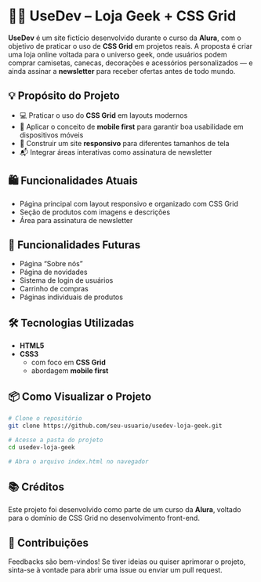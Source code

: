 # 🧑‍🚀 UseDev – Loja Geek + CSS Grid

**UseDev** é um site fictício desenvolvido durante o curso da **Alura**, com o objetivo de praticar o uso de **CSS Grid** em projetos reais. A proposta é criar uma loja online voltada para o universo geek, onde usuários podem comprar camisetas, canecas, decorações e acessórios personalizados — e ainda assinar a **newsletter** para receber ofertas antes de todo mundo.

## 💡 Propósito do Projeto

- 💻 Praticar o uso do **CSS Grid** em layouts modernos
- 📱 Aplicar o conceito de **mobile first** para garantir boa usabilidade em dispositivos móveis
- 🧪 Construir um site **responsivo** para diferentes tamanhos de tela
- 📬 Integrar áreas interativas como assinatura de newsletter

## 🛍️ Funcionalidades Atuais

- Página principal com layout responsivo e organizado com CSS Grid
- Seção de produtos com imagens e descrições
- Área para assinatura de newsletter

## 🔮 Funcionalidades Futuras

- Página “Sobre nós”
- Página de novidades
- Sistema de login de usuários
- Carrinho de compras
- Páginas individuais de produtos

## 🛠️ Tecnologias Utilizadas

- **HTML5**  
- **CSS3**
  - com foco em **CSS Grid**
  - abordagem **mobile first**

## 📦 Como Visualizar o Projeto

```bash
# Clone o repositório
git clone https://github.com/seu-usuario/usedev-loja-geek.git

# Acesse a pasta do projeto
cd usedev-loja-geek

# Abra o arquivo index.html no navegador
```

## 📚 Créditos

Este projeto foi desenvolvido como parte de um curso da **Alura**, voltado para o domínio de CSS Grid no desenvolvimento front-end.

## 🤝 Contribuições

Feedbacks são bem-vindos! Se tiver ideias ou quiser aprimorar o projeto, sinta-se à vontade para abrir uma issue ou enviar um pull request.

